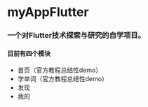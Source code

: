 # myAppFlutter
### 一个对Flutter技术探索与研究的自学项目。 
#### 目前有四个模块
- 首页（官方教程总结性demo）
- 学单词（官方教程总结性demo）
- 发现
- 我的